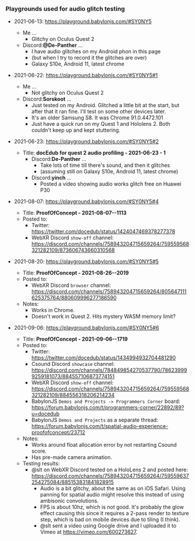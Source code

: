 
### Playgrounds used for audio glitch testing

- 2021-06-13: https://playground.babylonjs.com/#SY0NY5
    - Me ...
        - Glitchy on Oculus Quest 2
    - Discord:**@De-Panther** ...
        - I have audio glitches on my Android phon in this page
        - (but when I try to record it the glitches are over)
        - Galaxy S10e, Android 11, latest chrome

- 2021-06-22: https://playground.babylonjs.com/#SY0NY5#1
    - Me ...
        - Not glitchy on Oculus Quest 2
    - Discord:**Sorskoot** ...
        - Just tested on my Android. Glitched a little bit at the start, but after that it ran fine. I'll test on some other devices later.
        - It's an older Samsung S8. It was Chrome 91.0.4472.101
        - Just have a quick run on my Quest 1 and Hololens 2. Both couldn't keep up and kept stuttering.

- 2021-06-23: https://playground.babylonjs.com/#SY0NY5#2
    - Title: **docEdub for quest 2 audio profiling - 2021-06-23 - 1**
        - Discord:**De-Panther** ...
            - Take lots of time till there's sound, and then it glitches
            - (assuming still on Galaxy S10e, Android 11, latest chrome)
        - Discord:**yinch** ...
            - Posted a video showing audio works glitch free on Huawei P30

- 2021-08-07: https://playground.babylonjs.com/#SY0NY5#4
    - Title: **ProofOfConcept - 2021-08-07--1113**
    - Posted to:
        - Twitter: https://twitter.com/docedub/status/1424047469378277378
        - WebXR Discord `show-off` channel: https://discord.com/channels/758943204715659264/759559568321282109/873606743660310568

- 2021-08-20: https://playground.babylonjs.com/#SY0NY5#5
    - Title: **ProofOfConcept - 2021-08-26--2019**
    - Posted to:
        - WebXR Discord `browser` channel: https://discord.com/channels/758943204715659264/805647111625375764/880609996277186590
    - Notes:
        - Works in Chrome.
        - Doesn't work in Quest 2. Hits mystery WASM memory limit?

- 2021-09-06: https://playground.babylonjs.com/#SY0NY5#6
    - Title: **ProofOfConcept - 2021-09-06--1719**
    - Posted to:
        - Twitter: https://twitter.com/docedub/status/1434994932704481290
        - Csound Discord `showcase` channel: https://discord.com/channels/784849854270537790/786239999259181073/884557106873774151
        - WebXR Discord `show-off` channel: https://discord.com/channels/758943204715659264/759559568321282109/884556318206214234
        - BabylonJS `Demos and Projects -> Programmers Corner` board: https://forum.babylonjs.com/t/programmers-corner/22892/89?u=docedub
        - BabylonJS `Demos and Projects` as a separate thread: https://forum.babylonjs.com/t/spatial-audio-experience-proofofconcept/23712
    - Notes:
        - Works around float allocation error by not restarting Csound score.
        - Has pre-made camera animation.
    - Testing results:
        - @slt on WebXR Discord tested on a HoloLens 2 and posted here: https://discord.com/channels/758943204715659264/759559637254275084/885153831841828915
            - Audio is a bit glitchy, about the same as on iOS Safari. Using panning for spatial audio might resolve this instead of using ambisonic convolutions.
            - FPS is about 10hz, which is not good. It's probably the glow effect causing this since it requires a 2-pass render to texture step, which is bad on mobile devices due to tiling (I think).
            - @slt sent a video using Google drive and I uploaded it to Vimeo at https://vimeo.com/600273627.
